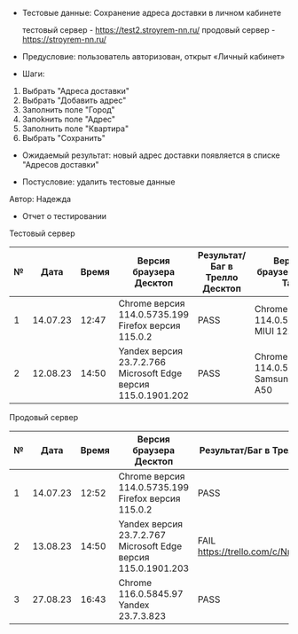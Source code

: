 * Тестовые данные: Сохранение адреса доставки в личном кабинете

	тестовый сервер - https://test2.stroyrem-nn.ru/   продовый сервер - https://stroyrem-nn.ru/

* Предусловие: пользователь авторизован, открыт «Личный кабинет» 

* Шаги:
1.	Выбрать "Адреса доставки"
2.  Выбрать "Добавить адрес"
3.  Заполнить поле "Город"
4.	Запоkнить поле "Адрес"
5.	Заполнить поле "Квартира"
6.  Выбрать "Сохранить"

* Ожидаемый результат: новый адрес доставки появляется в списке "Адресов доставки"

* Постусловие: удалить тестовые данные

Автор: Надежда
	
* Отчет о тестировании
  
Тестовый сервер

| № | Дата | Время | Версия браузера Десктоп | Результат/Баг в Трелло Десктоп|  Версия браузера и ОС Тач |Результат/Баг в Трелло Тач| Дата релиза| QA  |
|---| --- | --- | --- | --- |  --- | --- | --- | --- |   
| 1 | 14.07.23 | 12:47 | Chrome версия 114.0.5735.199 Firefox версия 115.0.2 | PASS | Chrome версия 114.0.5735.196 MIUI 12.5.13 | SKIPPED https://trello.com/c/IDenAfwe | 16.06.23 | Надежда |
| 2 | 12.08.23 | 14:50 | Yandex версия 23.7.2.766  Microsoft Edge версия 115.0.1901.202 | PASS | Chrome версия 114.0.5735.196 Samsung Galaxy A50 | SKIPPED https://trello.com/c/IDenAfwe | 16.06.23 | Наталья К. |  

Продовый сервер

| №| Дата | Время | Версия браузера Десктоп | Результат/Баг в Трелло Десктоп|  Версия браузера и ОС Тач |Результат/Баг в Трелло Тач| Дата релиза| QA |
|---| --- | --- | --- | --- |  --- | --- | --- | --- |   
| 1 | 14.07.23 | 12:52 | Chrome версия 114.0.5735.199 Firefox версия 115.0.2 | PASS | Chrome версия 115.0.5790.171 MIUI 12.5.13 | SKIPPED https://trello.com/c/IDenAfwe | 16.06.23 | Надежда |
| 2 | 13.08.23 | 14:50 | Yandex версия 23.7.2.767  Microsoft Edge версия 115.0.1901.203 | FAIL https://trello.com/c/NmqHlb8Q/404 | Chrome версия 114.0.5735.196 Samsung Galaxy A50 | SKIPPED https://trello.com/c/IDenAfwe  FAIL https://trello.com/c/NmqHlb8Q/404 | 13.08.23 | Наталья К. |  
| 3 | 27.08.23 | 16:43 | Chrome 116.0.5845.97 Yandex 23.7.3.823 | PASS | Xiaomi Mi 9 Lite MIUI 12.5.2 | PASS | 27.08.23 | Сабина | 